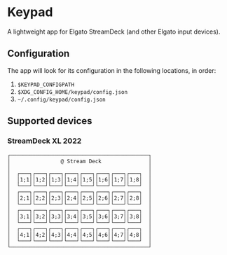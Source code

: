 # Keypad 

A lightweight app for Elgato StreamDeck (and other Elgato input devices).

## Configuration

The app will look for its configuration in the following locations, in order:

1. `$KEYPAD_CONFIGPATH`
2. `$XDG_CONFIG_HOME/keypad/config.json`
3. `~/.config/keypad/config.json`

## Supported devices

### StreamDeck XL 2022

```
┌────────────────────────────────────────────┐
│                @ Stream Deck               │
│                                            │
│  ┌───┐┌───┐┌───┐┌───┐┌───┐┌───┐┌───┐┌───┐  │
│  │1;1││1;2││1;3││1;4││1;5││1;6││1;7││1;8│  │
│  └───┘└───┘└───┘└───┘└───┘└───┘└───┘└───┘  │
│  ┌───┐┌───┐┌───┐┌───┐┌───┐┌───┐┌───┐┌───┐  │
│  │2;1││2;2││2;3││2;4││2;5││2;6││2;7││2;8│  │
│  └───┘└───┘└───┘└───┘└───┘└───┘└───┘└───┘  │
│  ┌───┐┌───┐┌───┐┌───┐┌───┐┌───┐┌───┐┌───┐  │
│  │3;1││3;2││3;3││3;4││3;5││3;6││3;7││3;8│  │
│  └───┘└───┘└───┘└───┘└───┘└───┘└───┘└───┘  │
│  ┌───┐┌───┐┌───┐┌───┐┌───┐┌───┐┌───┐┌───┐  │
│  │4;1││4;2││4;3││4;4││4;5││4;6││4;7││4;8│  │
│  └───┘└───┘└───┘└───┘└───┘└───┘└───┘└───┘  │
└────────────────────────────────────────────┘
```
